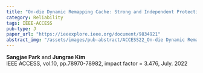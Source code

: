 ```yaml
---
title: "On-die Dynamic Remapping Cache: Strong and Independent Protection against Intermittent Faults"
category: Reliability
tags: IEEE-ACCESS
pub-type: J
paper_url: "https://ieeexplore.ieee.org/document/9834921"
abstract_img: "/assets/images/pub-abstract/ACCESS22_On-die Dynamic Remapping Cache.png"
---
```


**Sangjae Park** and **Jungrae Kim**<br>
IEEE ACCESS, vol.10, pp.78970-78982, impact factor = 3.476, July. 2022
